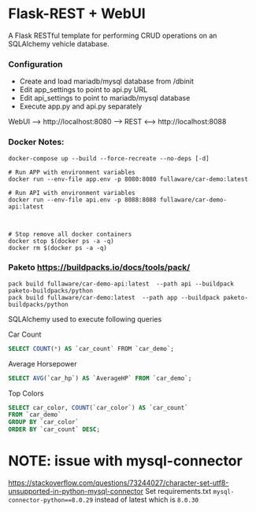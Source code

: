 # Flask-REST + WebUI
A Flask RESTful template for performing CRUD operations on an SQLAlchemy vehicle database.

### Configuration
* Create and load mariadb/mysql database from /dbinit
* Edit app_settings to point to api.py URL
* Edit api_settings to point to mariadb/mysql database
* Execute app.py and api.py separately 

WebUI --> http://localhost:8080 --> REST <--> http://localhost:8088

### Docker Notes:
```console
docker-compose up --build --force-recreate --no-deps [-d]

# Run APP with environment variables
docker run --env-file app.env -p 8080:8080 fullaware/car-demo:latest

# Run API with environment variables
docker run --env-file api.env -p 8088:8088 fullaware/car-demo-api:latest



# Stop remove all docker containers
docker stop $(docker ps -a -q)
docker rm $(docker ps -a -q)
```
### Paketo https://buildpacks.io/docs/tools/pack/
```console
pack build fullaware/car-demo-api:latest  --path api --buildpack paketo-buildpacks/python
pack build fullaware/car-demo:latest  --path app --buildpack paketo-buildpacks/python
```

SQLAlchemy used to execute following queries

Car Count
```sql
SELECT COUNT(*) AS `car_count` ​FROM `car_demo`;
```

Average Horsepower
```sql
SELECT AVG(`car_hp`) AS `AverageHP`​ FROM `car_demo`;
```

Top Colors
```sql
SELECT car_color, COUNT(`car_color`) AS `car_count` ​
FROM `car_demo` ​
GROUP BY `car_color` ​
ORDER BY `car_count` DESC;​
```

# NOTE: issue with mysql-connector
https://stackoverflow.com/questions/73244027/character-set-utf8-unsupported-in-python-mysql-connector
Set requirements.txt `mysql-connector-python==8.0.29` instead of latest which is `8.0.30`
